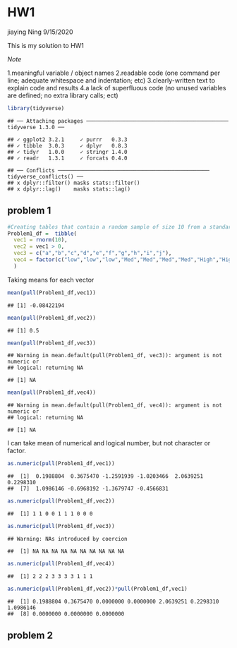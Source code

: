 HW1
================
jiaying Ning
9/15/2020

This is my solution to HW1

*Note*

1.meaningful variable / object names 2.readable code (one command per
line; adequate whitespace and indentation; etc) 3.clearly-written text
to explain code and results 4.a lack of superfluous code (no unused
variables are defined; no extra library calls;
    ect)

``` r
library(tidyverse)
```

    ## ── Attaching packages ───────────────────────────────────────────── tidyverse 1.3.0 ──

    ## ✓ ggplot2 3.2.1     ✓ purrr   0.3.3
    ## ✓ tibble  3.0.3     ✓ dplyr   0.8.3
    ## ✓ tidyr   1.0.0     ✓ stringr 1.4.0
    ## ✓ readr   1.3.1     ✓ forcats 0.4.0

    ## ── Conflicts ──────────────────────────────────────────────── tidyverse_conflicts() ──
    ## x dplyr::filter() masks stats::filter()
    ## x dplyr::lag()    masks stats::lag()

## problem 1

``` r
#Creating tables that contain a random sample of size 10 from a standard Normal distribution, a logical vector indicating whether elements of the sample are greater than 0,a character vector of length 10,a factor vector of length 10, with 3 different factor “levels”
Problem1_df =  tibble(
  vec1 = rnorm(10),
  vec2 = vec1 > 0,
  vec3 = c("a","b","c","d","e","f","g","h","i","j"),
  vec4 = factor(c("low","low","low","Med","Med","Med","Med","High","High","High"))
  )
```

Taking means for each
    vector

``` r
mean(pull(Problem1_df,vec1))
```

    ## [1] -0.08422194

``` r
mean(pull(Problem1_df,vec2))
```

    ## [1] 0.5

``` r
mean(pull(Problem1_df,vec3))
```

    ## Warning in mean.default(pull(Problem1_df, vec3)): argument is not numeric or
    ## logical: returning NA

    ## [1] NA

``` r
mean(pull(Problem1_df,vec4))
```

    ## Warning in mean.default(pull(Problem1_df, vec4)): argument is not numeric or
    ## logical: returning NA

    ## [1] NA

I can take mean of numerical and logical number, but not character or
factor.

``` r
as.numeric(pull(Problem1_df,vec1))
```

    ##  [1]  0.1988804  0.3675470 -1.2591939 -1.0203466  2.0639251  0.2298310
    ##  [7]  1.0986146 -0.6968192 -1.3679747 -0.4566831

``` r
as.numeric(pull(Problem1_df,vec2))
```

    ##  [1] 1 1 0 0 1 1 1 0 0 0

``` r
as.numeric(pull(Problem1_df,vec3))
```

    ## Warning: NAs introduced by coercion

    ##  [1] NA NA NA NA NA NA NA NA NA NA

``` r
as.numeric(pull(Problem1_df,vec4))
```

    ##  [1] 2 2 2 3 3 3 3 1 1 1

``` r
as.numeric(pull(Problem1_df,vec2))*pull(Problem1_df,vec1)
```

    ##  [1] 0.1988804 0.3675470 0.0000000 0.0000000 2.0639251 0.2298310 1.0986146
    ##  [8] 0.0000000 0.0000000 0.0000000

## problem 2
